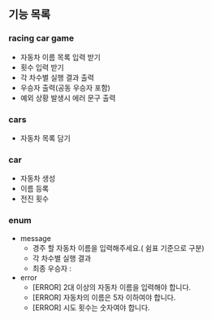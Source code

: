 ## 기능 목록

### racing car game
* 자동차 이름 목록 입력 받기
* 횟수 입력 받기
* 각 차수별 실행 결과 출력
* 우승자 출력(공동 우승자 포함)
* 예외 상황 발생시 에러 문구 출력

### cars
* 자동차 목록 담기

### car
* 자동차 생성
* 이름 등록
* 전진 횟수

### enum
* message
  * 경주 할 자동차 이름을 입력해주세요.( 쉼표 기준으로 구분)  
  * 각 차수별 실행 결과
  * 최종 우승자 : 
* error
  * [ERROR] 2대 이상의 자동차 이름을 입력해야 합니다. 
  * [ERROR] 자동차의 이름은 5자 이하여야 합니다.
  * [ERROR] 시도 횟수는 숫자여야 합니다.